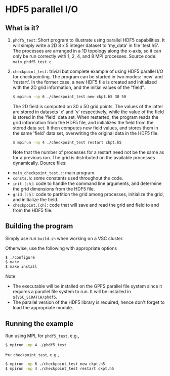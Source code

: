 # HDF5 parallel I/O

## What is it?
1. `phdf5_test`: Short program to illustrate using parallel
   HDF5 capabilities.  It will simply write a 2D 8 x 5 integer dataset
   to 'my_data' in file 'test.h5'.  The processes are arranged in a
   1D topology along the x-axis, so it can only be run correctly with
   1, 2, 4, and 8 MPI processes.  Source code: `main_phdf5_test.c`.
2. `checkpoint_test`: trivial but complete example of using
   HDF5 parallel I/O for checkpointing.  The program can be started in
   two modes: 'new' and 'restart'.  In the former case, a new HDF5 file
   is created and initialized with the 2D grid information, and the
   initial values of the "field".

   ```bash
   $ mpirun -np 6 ./checkpoint_test new ckpt.h5 30 50
   ```

   The 2D field is computed on 30 x 50 grid points.  The values of the
   latter are stored in datasets 'x' and 'y' respectively, while the
   value of the field is stored in the 'field' data set. 
   When restarted, the program reads the grid information from the HDF5
   file, and initializes the field from the stored data set.  It then
   computes new field values, and stores them in the same 'field' data
   set, overwriting the original data in the HDF5 file.

   ```bash
   $ mpirun -np 4 ./checkpoint_test restart ckpt.h5
   ```

   Note that the number of processes for a restart need not be the same
   as for a previous run.  The grid is distributed on the available
   processes dynamically.
   Dource files:
  * `main_checkpoint_test.c`: main program.
  * `consts.h`: some constants used throughout the code.
  * `init.[ch]`: code to handle the command line arguments, and determine
    the grid dimensions from the HDF5 file.
  * `grid.[ch]`: code to partition the grid among processes, initialize
    the grid, and initialize the field.
  * `checkpoint.[ch]`: code that will save and read the grid and field
    to and from the HDF5 file.

## Building the program
Simply use run `build.sh` when working on a VSC cluster.

Otherwise, use the following with appropriate options
```bash
$ ./configure
$ make
$ make install
```

Note:
* The executable will be installed on the GPFS parallel file system since 
  it requires a parallel file system to run.  It will be installed in
  `${VSC_SCRATCH/phdf5`.
* The parallel version of the HDF5 library is required, hence don't
  forget to load the appropriate module.

## Running the example
Run using MPI, for `phdf5_test`, e.g.,
```bash
$ mpirun -np 4 ./phdf5_test
```

For `checkpoint_test`, e.g.,
```bash
$ mpirun -np 6 ./checkpoint_test new ckpt.h5
$ mpirun -np 4 ./checkpoint_test restart ckpt.h5
```
